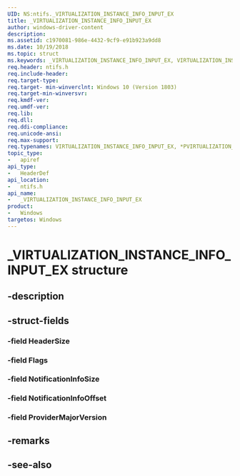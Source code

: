 ```yaml
---
UID: NS:ntifs._VIRTUALIZATION_INSTANCE_INFO_INPUT_EX
title: _VIRTUALIZATION_INSTANCE_INFO_INPUT_EX
author: windows-driver-content
description: 
ms.assetid: c1970081-986e-4432-9cf9-e91b923a9dd8
ms.date: 10/19/2018
ms.topic: struct
ms.keywords: _VIRTUALIZATION_INSTANCE_INFO_INPUT_EX, VIRTUALIZATION_INSTANCE_INFO_INPUT_EX, *PVIRTUALIZATION_INSTANCE_INFO_INPUT_EX, 
req.header: ntifs.h
req.include-header:
req.target-type:
req.target- min-winverclnt: Windows 10 (Version 1803)
req.target-min-winversvr:
req.kmdf-ver:
req.umdf-ver:
req.lib:
req.dll:
req.ddi-compliance:
req.unicode-ansi:
req.max-support:
req.typenames: VIRTUALIZATION_INSTANCE_INFO_INPUT_EX, *PVIRTUALIZATION_INSTANCE_INFO_INPUT_EX
topic_type: 
-	apiref
api_type: 
-	HeaderDef
api_location: 
-	ntifs.h
api_name: 
-	_VIRTUALIZATION_INSTANCE_INFO_INPUT_EX
product:
-	Windows
targetos: Windows
---
```


# _VIRTUALIZATION_INSTANCE_INFO_INPUT_EX structure

## -description


## -struct-fields

### -field HeaderSize
 
### -field Flags
 
### -field NotificationInfoSize
 
### -field NotificationInfoOffset
 
### -field ProviderMajorVersion
 

## -remarks

## -see-also
